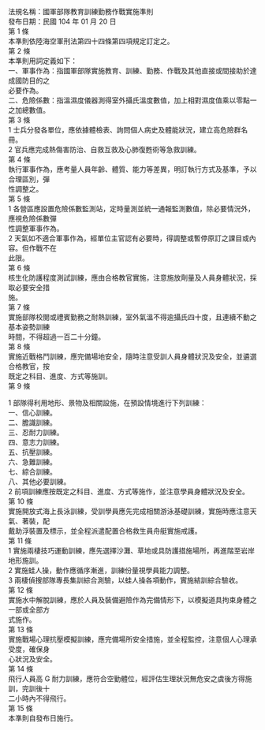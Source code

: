 法規名稱：國軍部隊教育訓練勤務作戰實施準則  
發布日期：民國 104 年 01 月 20 日  
第 1 條  
本準則依陸海空軍刑法第四十四條第四項規定訂定之。  
第 2 條  
本準則用詞定義如下：  
一、軍事作為：指國軍部隊實施教育、訓練、勤務、作戰及其他直接或間接助於達成國防目的之  
必要作為。  
二、危險係數：指溫濕度儀器測得室外攝氏溫度數值，加上相對濕度值乘以零點一之加總數值。  
第 3 條  
1 士兵分發各單位，應依據體檢表、詢問個人病史及體能狀況，建立高危險群名冊。  
2 官兵應完成熱傷害防治、自救互救及心肺復甦術等急救訓練。  
第 4 條  
執行軍事作為，應考量人員年齡、體質、能力等差異，明訂執行方式及基準，予以合理區別，彈  
性調整之。  
第 5 條  
1 各營區應設置危險係數監測站，定時量測並統一通報監測數值，除必要情況外，應視危險係數彈  
性調整軍事作為。  
2 天氣如不適合軍事作為，經單位主官認有必要時，得調整或暫停原訂之課目或內容。但作戰不在  
此限。  
第 6 條  
核生化防護程度測試訓練，應由合格教官實施，注意施放劑量及人員身體狀況，採取必要安全措  
施。  
第 7 條  
實施部隊校閱或禮賓勤務之耐熱訓練，室外氣溫不得逾攝氏四十度，且連續不動之基本姿勢訓練  
時間，不得超過一百二十分鐘。  
第 8 條  
實施近戰格鬥訓練，應完備場地安全，隨時注意受訓人員身體狀況及安全，並遴選合格教官，按  
既定之科目、進度、方式等施訓。  
第 9 條  


1 部隊得利用地形、景物及相關設施，在預設情境進行下列訓練：  
一、信心訓練。  
二、膽識訓練。  
三、忍耐力訓練。  
四、意志力訓練。  
五、抗壓訓練。  
六、急難訓練。  
七、綜合訓練。  
八、其他必要訓練。  
2 前項訓練應按既定之科目、進度、方式等施作，並注意學員身體狀況及安全。  
第 10 條  
實施開放式海上長泳訓練，受訓學員應先完成相關游泳基礎訓練，實施時應注意天氣、著裝，配  
戴助浮裝置及標示，並全程派遣配置合格救生員舟艇實施戒護。  
第 11 條  
1 實施兩棲技巧運動訓練，應先選擇沙灘、草地或具防護措施場所，再進階至岩岸地形施訓。  
2 實施蛙人操，動作應循序漸進，訓練份量視學員能力調整。  
3 兩棲偵搜部隊專長集訓綜合測驗，以蛙人操各項動作，實施結訓綜合驗收。  
第 12 條  
實施水中解脫訓練，應於人員及裝備避險作為完備情形下，以模擬道具拘束身體之一部或全部方  
式施作。  
第 13 條  
實施戰場心理抗壓模擬訓練，應完備場所安全措施，並全程監控，注意個人心理承受度，確保身  
心狀況及安全。  
第 14 條  
飛行人員高 G 耐力訓練，應符合空勤體位，經評估生理狀況無危安之虞後方得施訓，完訓後十  
二小時內不得飛行。  
第 15 條  
本準則自發布日施行。  


